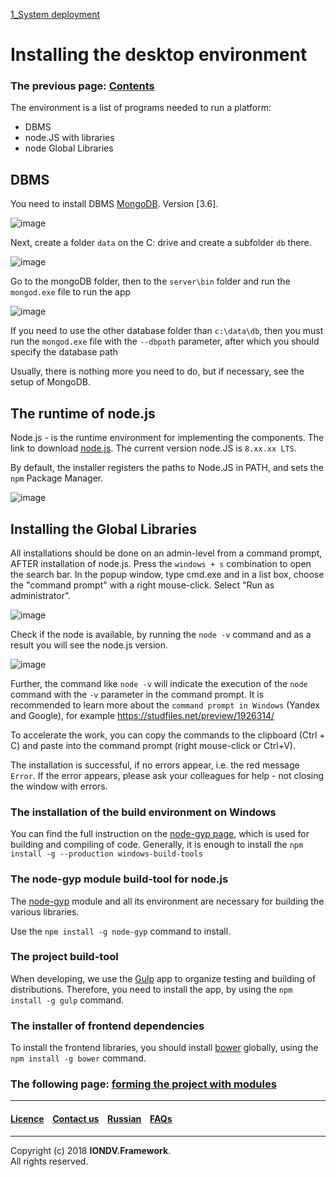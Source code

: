 [1_System deployment](/docs/en/1_system_deployment/)
# Installing the desktop environment
### The previous page: [Contents](docs/en/index.md)  

The environment is a list of programs needed to run a platform:  
* DBMS
* node.JS with libraries
* node Global Libraries  

## DBMS
You need to install DBMS [MongoDB](https://www.mongodb.org/). Version [3.6]. 

![image](/uploads/99b07b8afaace3465f4c60446e9704ca/image.png)

Next, create a folder `data` on the C: drive and create a subfolder `db` there.

![image](/uploads/51236d63714a6da80eb8cb87646fb633/image.png)

Go to the mongoDB folder, then to the `server\bin` folder and run the `mongod.exe` file to run the app

![image](/uploads/a406c381a4d3eaceb91ee489b01b21e4/image.png)

If you need to use the other database folder than `c:\data\db`, then you must run the `mongod.exe` file
with the `--dbpath` parameter, after which you should specify the database path

Usually, there is nothing more you need to do, but if necessary, see the setup of MongoDB. 

## The runtime of node.js
Node.js - is the runtime environment for implementing the components. The link to download 
[node.js](https://nodejs.org/). The current version node.JS is `8.xx.xx LTS`.

By default, the installer registers the paths to Node.JS in PATH, and sets the `npm` Package Manager.

![image](/uploads/e7b999db3036b531316c11dbea1fc81f/image.png)

## Installing the Global Libraries
All installations should be done on an admin-level from a command prompt, AFTER installation of node.js. Press the `windows + s` combination to open the search bar. In the popup window, type cmd.exe and in a list box, choose the "command prompt" with a right mouse-click. Select "Run as administrator".

![image](/uploads/7454ebc549bf684fe0eb3cbaa2299194/image.png)

Check if the node is available, by running the `node -v` command and as a result you will see the node.js version.

![image](/uploads/0700d79fc60fbd9c15f4b8c696c56585/image.png)

Further, the command like `node -v` will indicate the execution of the `node` command with the `-v` parameter in the command prompt. It is recommended  to learn more  about the `command prompt in Windows` (Yandex and Google), for example https://studfiles.net/preview/1926314/

To accelerate the work, you can copy the commands to the clipboard (Ctrl + C) and paste into the command prompt (right mouse-click or Ctrl+V).

The installation is successful, if no errors appear, i.e. the red message `Error`. If the error appears, please ask your colleagues for help - not closing the window with errors.

### The installation of the build environment on Windows
You can find the full instruction on the [node-gyp page](https://github.com/tootallnate/node-gyp), which is used for building and compiling of code. Generally, it is enough to install the 
`npm install -g --production windows-build-tools`

### The node-gyp module build-tool for node.js
The [node-gyp](https://github.com/tootallnate/node-gyp) module and all its environment are necessary for building the various libraries. 

Use the `npm install -g node-gyp` command to install.

### The project build-tool
When developing, we use the [Gulp](http://gulpjs.com/) app to organize testing and building of distributions. Therefore, you need to install the app, by using the `npm install -g gulp` command.

### The installer of frontend dependencies
To install the frontend libraries, you should install [bower](https://bower.io) globally, using the `npm install -g bower` command. 

### The following page: [forming the project with modules](docs/en/1_system_deployment/step2_project_with_modules.md)

--------------------------------------------------------------------------  


 #### [Licence](/LICENCE.md) &ensp;  [Contact us](https://iondv.ru/index.html) &ensp;  [Russian](/docs/ru/1_system_deployment/step1_installing_environment.md)   &ensp; [FAQs](/faqs.md)          



--------------------------------------------------------------------------  

Copyright (c) 2018 **IONDV.Framework**.  
All rights reserved.  
